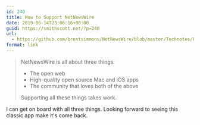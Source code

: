 ```yaml
---
id: 240
title: How to Support NetNewsWire
date: 2019-06-14T23:06:16+00:00
guid: https://smithscott.net/?p=240
url:
  - https://github.com/brentsimmons/NetNewsWire/blob/master/Technotes/HowToSupportNetNewsWire.markdown
format: link
---
```

<!-- wp:html -->
<blockquote class="wp-block-quote"><p>NetNewsWire is all about three things:</p>
<ul>
    <li>The open web</li>
    <li>High-quality open source Mac and iOS apps</li>
    <li>The community that loves both of the above</li>
</ul>

<p>Supporting all these things takes work.</p></blockquote>
<!-- /wp:html -->

<!-- wp:paragraph -->
<p>I can get on board with all three things. Looking forward to seeing this classic app make it's come back.</p>
<!-- /wp:paragraph -->